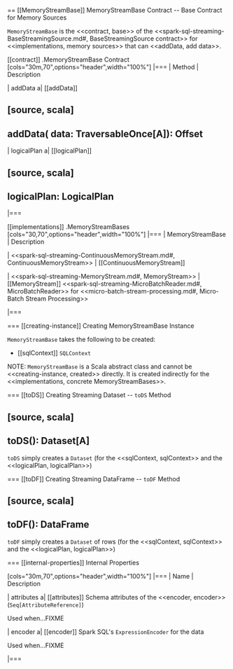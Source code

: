 == [[MemoryStreamBase]] MemoryStreamBase Contract -- Base Contract for Memory Sources

`MemoryStreamBase` is the <<contract, base>> of the <<spark-sql-streaming-BaseStreamingSource.md#, BaseStreamingSource contract>> for <<implementations, memory sources>> that can <<addData, add data>>.

[[contract]]
.MemoryStreamBase Contract
[cols="30m,70",options="header",width="100%"]
|===
| Method
| Description

| addData
a| [[addData]]

[source, scala]
----
addData(
  data: TraversableOnce[A]): Offset
----

| logicalPlan
a| [[logicalPlan]]

[source, scala]
----
logicalPlan: LogicalPlan
----

|===

[[implementations]]
.MemoryStreamBases
[cols="30,70",options="header",width="100%"]
|===
| MemoryStreamBase
| Description

| <<spark-sql-streaming-ContinuousMemoryStream.md#, ContinuousMemoryStream>>
| [[ContinuousMemoryStream]]

| <<spark-sql-streaming-MemoryStream.md#, MemoryStream>>
| [[MemoryStream]] <<spark-sql-streaming-MicroBatchReader.md#, MicroBatchReader>> for <<micro-batch-stream-processing.md#, Micro-Batch Stream Processing>>

|===

=== [[creating-instance]] Creating MemoryStreamBase Instance

`MemoryStreamBase` takes the following to be created:

* [[sqlContext]] `SQLContext`

NOTE: `MemoryStreamBase` is a Scala abstract class and cannot be <<creating-instance, created>> directly. It is created indirectly for the <<implementations, concrete MemoryStreamBases>>.

=== [[toDS]] Creating Streaming Dataset -- `toDS` Method

[source, scala]
----
toDS(): Dataset[A]
----

`toDS` simply creates a `Dataset` (for the <<sqlContext, sqlContext>> and the <<logicalPlan, logicalPlan>>)

=== [[toDF]] Creating Streaming DataFrame -- `toDF` Method

[source, scala]
----
toDF(): DataFrame
----

`toDF` simply creates a `Dataset` of rows (for the <<sqlContext, sqlContext>> and the <<logicalPlan, logicalPlan>>)

=== [[internal-properties]] Internal Properties

[cols="30m,70",options="header",width="100%"]
|===
| Name
| Description

| attributes
a| [[attributes]] Schema attributes of the <<encoder, encoder>> (`Seq[AttributeReference]`)

Used when...FIXME

| encoder
a| [[encoder]] Spark SQL's `ExpressionEncoder` for the data

Used when...FIXME

|===
